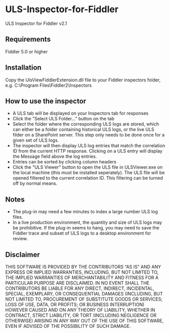 # ULS-Inspector-for-Fiddler
ULS Inspector for Fiddler v2.1

Requirements
------------
Fiddler 5.0 or higher

Installation
------------
Copy the UlsViewFiddlerExtension.dll file to your Fiddler inspectors folder, e.g. C:\Program Files\Fiddler2\Inspectors

How to use the inspector
------------------------
* A ULS tab will be displayed on your Inspectors tab for responses
* Click the "Select ULS Folder..." button on the tab
* Select the folder where the corresponding ULS logs are stored, which can either be a folder containing historical ULS logs, or the live ULS filder on a SharePoint server. This step only needs to be done once for a given set of ULS logs.
* The inspector will then display ULS log entries that match the correlation ID from the current HTTP response. Clicking on a ULS entry will display the Message field above the log entries.
* Entries can be sorted by clicking column headers
* Click the "ULS Viewer" button to open the ULS file in ULSViewer.exe on the local machine (this must be installed seperately). The ULS file will be opened filtered to the current correlation ID. This filtering can be turned off by normal means.

Notes
-----
* The plug-in may need a few minutes to index a large number ULS log files.
* In a live production environment, the quantity and size of ULS logs may be prohibitive. If the plug-in seems to hang, you may need to save the Fiddler trace and subset of ULS logs to a desktop environment for review.

Disclaimer
----------
THIS SOFTWARE IS PROVIDED BY THE CONTRIBUTORS “AS IS” AND ANY EXPRESS OR IMPLIED WARRANTIES, INCLUDING, BUT NOT LIMITED TO, THE IMPLIED WARRANTIES OF MERCHANTABILITY AND FITNESS FOR A PARTICULAR PURPOSE ARE DISCLAIMED. IN NO EVENT SHALL THE CONTRIBUTORS BE LIABLE FOR ANY DIRECT, INDIRECT, INCIDENTAL, SPECIAL, EXEMPLARY, OR CONSEQUENTIAL DAMAGES (INCLUDING, BUT NOT LIMITED TO, PROCUREMENT OF SUBSTITUTE GOODS OR SERVICES; LOSS OF USE, DATA, OR PROFITS; OR BUSINESS INTERRUPTION) HOWEVER CAUSED AND ON ANY THEORY OF LIABILITY, WHETHER IN CONTRACT, STRICT LIABILITY, OR TORT (INCLUDING NEGLIGENCE OR OTHERWISE) ARISING IN ANY WAY OUT OF THE USE OF THIS SOFTWARE, EVEN IF ADVISED OF THE POSSIBILITY OF SUCH DAMAGE.
